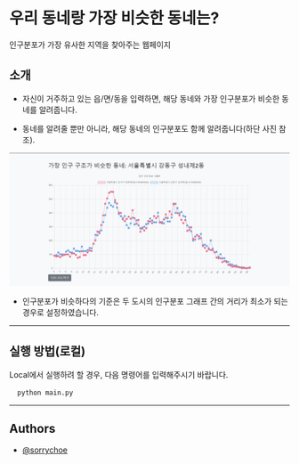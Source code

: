 # 우리 동네랑 가장 비슷한 동네는?

인구분포가 가장 유사한 지역을 찾아주는 웹페이지


## 소개

- 자신이 거주하고 있는 읍/면/동을 입력하면, 해당 동네와 가장 인구분포가 비슷한 동네를 알려줍니다.

- 동네를 알려줄 뿐만 아니라, 해당 동네의 인구분포도 함께 알려줍니다(하단 사진 참조).

![](https://github.com/sorrychoe/population/blob/master/img/example.png)

- 인구분포가 비슷하다의 기준은 두 도시의 인구분포 그래프 간의 거리가 최소가 되는 경우로 설정하였습니다.

---

## 실행 방법(로컬)

Local에서 실행하려 할 경우, 다음 명령어를 입력해주시기 바랍니다.

```bash
  python main.py
```

---

## Authors

- [@sorrychoe](https://www.github.com/sorrychoe)
